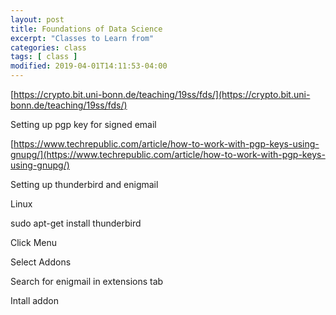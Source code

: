 ```yaml
---
layout: post
title: Foundations of Data Science
excerpt: "Classes to Learn from"
categories: class
tags: [ class ]
modified: 2019-04-01T14:11:53-04:00
---
```



[https://crypto.bit.uni-bonn.de/teaching/19ss/fds/](https://crypto.bit.uni-bonn.de/teaching/19ss/fds/)


Setting up pgp key for signed email

[https://www.techrepublic.com/article/how-to-work-with-pgp-keys-using-gnupg/](https://www.techrepublic.com/article/how-to-work-with-pgp-keys-using-gnupg/)

Setting up thunderbird and enigmail

Linux

sudo apt-get install thunderbird


Click Menu

Select Addons

Search for enigmail in extensions tab

Intall addon 
